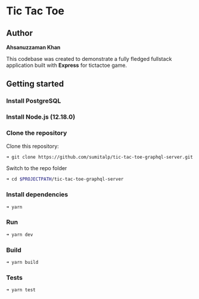 Tic Tac Toe
=================

## Author
__Ahsanuzzaman Khan__

This codebase was created to demonstrate a fully fledged fullstack application built with **Express** for tictactoe game.

## Getting started

### Install PostgreSQL

### Install Node.js (12.18.0)


### Clone the repository

Clone this repository:

```bash
➜ git clone https://github.com/sumitalp/tic-tac-toe-graphql-server.git
```

Switch to the repo folder

```bash
➜ cd $PROJECTPATH/tic-tac-toe-graphql-server
```

### Install dependencies

```bash
➜ yarn
```

### Run

```bash
➜ yarn dev
```

### Build

```bash
➜ yarn build
```

### Tests

```bash
➜ yarn test
```
